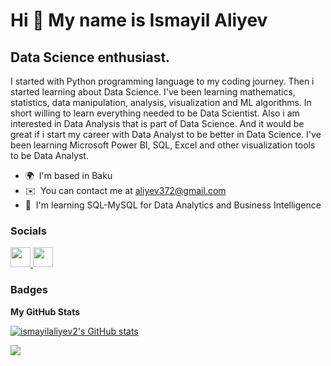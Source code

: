 Hi 👋 My name is Ismayil Aliyev
===============================

Data Science enthusiast.
------------------------

I started with Python programming language to my coding journey. Then i started learning about Data Science. I've been learning mathematics, statistics, data manipulation, analysis, visualization and ML algorithms. In short willing to learn everything needed to be Data Scientist. Also i am interested in Data Analysis that is part of Data Science. And it would be great if i start my career with Data Analyst to be better in Data Science. I've been learning Microsoft Power BI, SQL, Excel and other visualization tools to be Data Analyst.

* 🌍  I'm based in Baku
* ✉️  You can contact me at [aliyev372@gmail.com](mailto:aliyev372@gmail.com)
* 🧠  I'm learning SQL-MySQL for Data Analytics and Business Intelligence



### Socials

<p align="left"> <a href="https://www.github.com/ismayilaliyev2" target="_blank" rel="noreferrer"> <picture> <source media="(prefers-color-scheme: dark)" srcset="https://raw.githubusercontent.com/danielcranney/readme-generator/main/public/icons/socials/github-dark.svg" /> <source media="(prefers-color-scheme: light)" srcset="https://raw.githubusercontent.com/danielcranney/readme-generator/main/public/icons/socials/github.svg" /> <img src="https://raw.githubusercontent.com/danielcranney/readme-generator/main/public/icons/socials/github.svg" width="32" height="32" /> </picture> </a> <a href="https://www.linkedin.com/in/Ismayil Aliyev" target="_blank" rel="noreferrer"> <picture> <source media="(prefers-color-scheme: dark)" srcset="undefined" /> <source media="(prefers-color-scheme: light)" srcset="https://raw.githubusercontent.com/danielcranney/readme-generator/main/public/icons/socials/linkedin.svg" /> <img src="https://raw.githubusercontent.com/danielcranney/readme-generator/main/public/icons/socials/linkedin.svg" width="32" height="32" /> </picture> </a></p>

### Badges

<b>My GitHub Stats</b>

<a href="http://www.github.com/ismayilaliyev2"><img src="https://github-readme-stats.vercel.app/api?username=ismayilaliyev2&show_icons=true&hide=&count_private=true&title_color=0891b2&text_color=ffffff&icon_color=0891b2&bg_color=1c1917&hide_border=true&show_icons=true" alt="ismayilaliyev2's GitHub stats" /></a>

<a href="http://www.github.com/ismayilaliyev2"><img src="https://github-readme-streak-stats.herokuapp.com/?user=ismayilaliyev2&stroke=ffffff&background=1c1917&ring=0891b2&fire=0891b2&currStreakNum=ffffff&currStreakLabel=0891b2&sideNums=ffffff&sideLabels=ffffff&dates=ffffff&hide_border=true" /></a>
